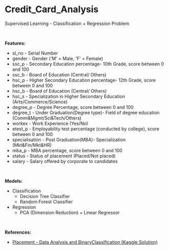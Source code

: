 # Credit_Card_Analysis
Supervised Learning - Classification + Regression Problem

<br/>

<b>Features:</b>
+ sl_no - Serial Number
+ gender - Gender ('M' = Male, 'F' = Female)
+ ssc_p - Secondary Education percentage- 10th Grade, score between 0 and 100
+ ssc_b - Board of Education (Central/ Others)
+ hsc_p - Higher Secondary Education percentage- 12th Grade, score between 0 and 100
+ hsc_b - Board of Education (Central/ Others)
+ hsc_s - Specialization in Higher Secondary Education (Arts/Commerce/Science)
+ degree_p - Degree Percentage, score between 0 and 100
+ degree_t - Under Graduation(Degree type)- Field of degree education (Comm&Mgmt/Sci&Tech/Others)
+ workex - Work Experience (Yes/No)
+ etest_p - Employability test percentage (conducted by college), score between 0 and 100
+ specialisation - Post Graduation(MBA)- Specialization (Mkt&Fin/Mkt&HR)
+ mba_p - MBA percentage, score between 0 and 100
+ status - Status of placement (Placed/Not placed)
+ salary - Salary offered by corporate to candidates
    
<br/>

<b>Models:</b>
+ Classification
  - Decision Tree Classifier
  - Random Forest Classifier
+ Regression
  - PCA (Dimension Reduction) + Linear Regressor

<br/>

<b>References:</b>
* [Placement - Data Analysis and BinaryClassification (Kaggle Solution)](https://www.kaggle.com/atishadhikari/placement-dataanalysis-classification-regression)
